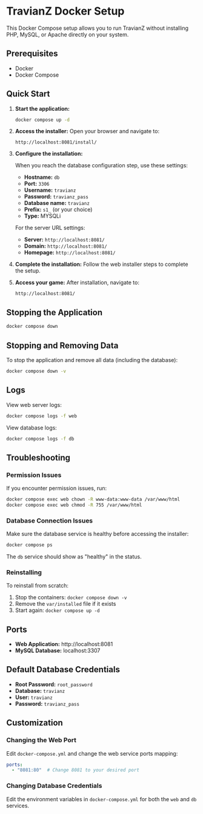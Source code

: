 # TravianZ Docker Setup

This Docker Compose setup allows you to run TravianZ without installing PHP, MySQL, or Apache directly on your system.

## Prerequisites

- Docker
- Docker Compose

## Quick Start

1. **Start the application:**
   ```bash
   docker compose up -d
   ```

2. **Access the installer:**
   Open your browser and navigate to:
   ```
   http://localhost:8081/install/
   ```

3. **Configure the installation:**

   When you reach the database configuration step, use these settings:
   - **Hostname:** `db`
   - **Port:** `3306`
   - **Username:** `travianz`
   - **Password:** `travianz_pass`
   - **Database name:** `travianz`
   - **Prefix:** `s1_` (or your choice)
   - **Type:** MYSQLi

   For the server URL settings:
   - **Server:** `http://localhost:8081/`
   - **Domain:** `http://localhost:8081/`
   - **Homepage:** `http://localhost:8081/`

4. **Complete the installation:**
   Follow the web installer steps to complete the setup.

5. **Access your game:**
   After installation, navigate to:
   ```
   http://localhost:8081/
   ```

## Stopping the Application

```bash
docker compose down
```

## Stopping and Removing Data

To stop the application and remove all data (including the database):
```bash
docker compose down -v
```

## Logs

View web server logs:
```bash
docker compose logs -f web
```

View database logs:
```bash
docker compose logs -f db
```

## Troubleshooting

### Permission Issues
If you encounter permission issues, run:
```bash
docker compose exec web chown -R www-data:www-data /var/www/html
docker compose exec web chmod -R 755 /var/www/html
```

### Database Connection Issues
Make sure the database service is healthy before accessing the installer:
```bash
docker compose ps
```

The `db` service should show as "healthy" in the status.

### Reinstalling
To reinstall from scratch:
1. Stop the containers: `docker compose down -v`
2. Remove the `var/installed` file if it exists
3. Start again: `docker compose up -d`

## Ports

- **Web Application:** http://localhost:8081
- **MySQL Database:** localhost:3307

## Default Database Credentials

- **Root Password:** `root_password`
- **Database:** `travianz`
- **User:** `travianz`
- **Password:** `travianz_pass`

## Customization

### Changing the Web Port
Edit `docker-compose.yml` and change the web service ports mapping:
```yaml
ports:
  - "8081:80"  # Change 8081 to your desired port
```

### Changing Database Credentials
Edit the environment variables in `docker-compose.yml` for both the `web` and `db` services.
